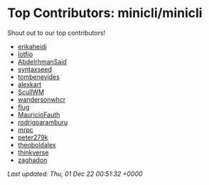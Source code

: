 # Top Contributors: minicli/minicli
Shout out to our top contributors!

- [erikaheidi](https://github.com/erikaheidi)
- [lotfio](https://github.com/lotfio)
- [AbdelrhmanSaid](https://github.com/AbdelrhmanSaid)
- [syntaxseed](https://github.com/syntaxseed)
- [tombenevides](https://github.com/tombenevides)
- [alexkart](https://github.com/alexkart)
- [ScullWM](https://github.com/ScullWM)
- [wandersonwhcr](https://github.com/wandersonwhcr)
- [flug](https://github.com/flug)
- [MauricioFauth](https://github.com/MauricioFauth)
- [rodrigoaramburu](https://github.com/rodrigoaramburu)
- [mrpc](https://github.com/mrpc)
- [peter279k](https://github.com/peter279k)
- [theoboldalex](https://github.com/theoboldalex)
- [thinkverse](https://github.com/thinkverse)
- [zaghadon](https://github.com/zaghadon)


_Last updated: Thu, 01 Dec 22 00:51:32 +0000_